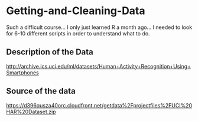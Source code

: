 # Getting-and-Cleaning-Data

Such a difficult course... I only just learned R a month ago... I needed to look for 6-10 different scripts in order to understand what to do.

## Description of the Data
http://archive.ics.uci.edu/ml/datasets/Human+Activity+Recognition+Using+Smartphones

## Source of the data
https://d396qusza40orc.cloudfront.net/getdata%2Fprojectfiles%2FUCI%20HAR%20Dataset.zip
